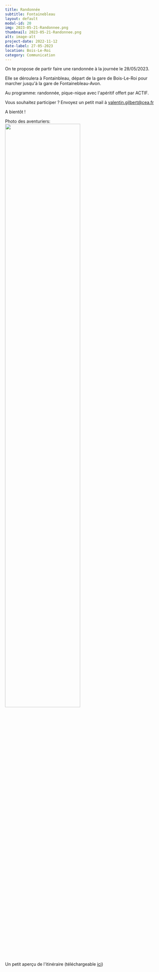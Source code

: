 ```yaml
---
title: Randonnée
subtitle: Fontainebleau
layout: default
modal-id: 20
img: 2023-05-21-Randonnee.png
thumbnail: 2023-05-21-Randonnee.png
alt: image-alt
project-date: 2022-11-12
date-label: 27-05-2023
location: Bois-Le-Roi
category: Communication
---
```

On te propose de partir faire une randonnée à la journée le 28/05/2023.  

Elle se déroulera à Fontainbleau, départ de la gare de Bois-Le-Roi pour marcher jusqu'à la gare de Fontainebleau-Avon.  

Au programme: randonnée, pique-nique avec l'apéritif offert par ACTIF.  

Vous souhaitez participer ? Envoyez un petit mail à <a href="">valentin.gilbert@cea.fr</a>  

A bientôt !  

Photo des aventuriers:  
<img src="img/portfolio/2023_05_22-photo_rando.jpg" style="width:70%">

Un petit aperçu de l'itinéraire (téléchargeable <a href="/files/rando_fontainebleau.gpx">ici</a>)  

